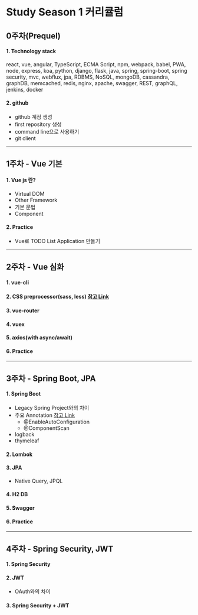 # Study Season 1 커리큘럼

## 0주차(Prequel)
#### 1. Technology stack
react, vue, angular, TypeScript, ECMA Script, npm, webpack, babel, PWA, node, express, koa, python, django, flask, java, spring, spring-boot, spring security, mvc, webflux, jpa, RDBMS, NoSQL, mongoDB, cassandra, graphDB, memcached, redis, nginx, apache, swagger, REST, graphQL, jenkins, docker
#### 2. github
* github 계정 생성
* first repository 생성
* command line으로 사용하기
* git client

***

## 1주차 - Vue 기본
#### 1. Vue js 란?
* Virtual DOM
* Other Framework
* 기본 문법
* Component
#### 2. Practice
* Vue로 TODO List Application 만들기

***

## 2주차 - Vue 심화
#### 1. vue-cli
#### 2. CSS preprocessor(sass, less) [참고 Link](https://findawayer.tistory.com/entry/Sass-LESS-%EB%93%B1%EC%9D%84-%EA%B6%8C%EC%9E%A5%ED%95%98%EB%8A%94-%EC%9D%B4%EC%9C%A0)
#### 3. vue-router
#### 4. vuex
#### 5. axios(with async/await)
#### 6. Practice

***

## 3주차 - Spring Boot, JPA
#### 1. Spring Boot
* Legacy Spring Project와의 차이
* 주요 Annotation [참고 Link](https://jhleed.tistory.com/126)
  * @EnableAutoConfiguration
  * @ComponentScan
* logback
* thymeleaf
#### 2. Lombok
#### 3. JPA
* Native Query, JPQL
#### 4. H2 DB
#### 5. Swagger
#### 6. Practice

***

## 4주차 - Spring Security, JWT
#### 1. Spring Security
#### 2. JWT
* OAuth와의 차이
#### 3. Spring Security + JWT

